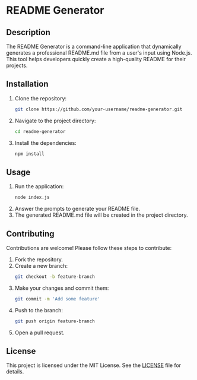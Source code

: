 # README Generator

## Description

The README Generator is a command-line application that dynamically generates a professional README.md file from a user's input using Node.js. This tool helps developers quickly create a high-quality README for their projects.

## Installation

1. Clone the repository:
    ```bash
    git clone https://github.com/your-username/readme-generator.git
    ```
2. Navigate to the project directory:
    ```bash
    cd readme-generator
    ```
3. Install the dependencies:
    ```bash
    npm install
    ```

## Usage

1. Run the application:
    ```bash
    node index.js
    ```
2. Answer the prompts to generate your README file.
3. The generated README.md file will be created in the project directory.

## Contributing

Contributions are welcome! Please follow these steps to contribute:

1. Fork the repository.
2. Create a new branch:
    ```bash
    git checkout -b feature-branch
    ```
3. Make your changes and commit them:
    ```bash
    git commit -m 'Add some feature'
    ```
4. Push to the branch:
    ```bash
    git push origin feature-branch
    ```
5. Open a pull request.

## License

This project is licensed under the MIT License. See the [LICENSE](LICENSE) file for details.
